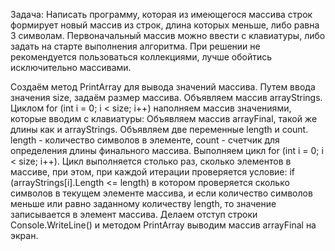 Задача: Написать программу, которая из имеющегося массива строк формирует новый массив из строк, длина которых меньше, либо равна 3 символам. 
Первоначальный массив можно ввести с клавиатуры, либо задать на старте выполнения алгоритма. При решении не рекомендуется пользоваться коллекциями, 
лучше обойтись исключительно массивами.

Создаём метод PrintArray для вывода значений массива. Путем ввода значения size, задаём размер массива. Объявляем массив arrayStrings. Циклом for 
(int i = 0; i < size; i++) наполняем массив значениями, которые вводим с клавиатуры: Объявляем массив arrayFinal, такой же длины как и arrayStrings. 
Объявляем две переменные length и count. length - количество символов в элементе, count - счетчик для определения длины финального массива. Выполняем 
цикл for (int i = 0; i < size; i++). Цикл выполняется столько раз, сколько элементов в массиве, при этом, при каждой итерации проверяется условие: if 
(arrayStrings[i].Length <= length) в котором проверяется сколько символов в текущем элементе массива, и если количество символов меньше или равно заданному 
количеству length, то значение записывается в элемент массива. Делаем отступ строки Console.WriteLine() и методом PrintArray выводим массив arrayFinal на экран.
